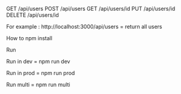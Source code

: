 GET /api/users
POST /api/users
GET /api/users/id
PUT /api/users/id
DELETE /api/users/id

For example :
http://localhost:3000/api/users = return all users

How to
npm install

Run

Run in dev =
npm run dev

Run in prod =
npm run prod

Run multi =
npm run multi